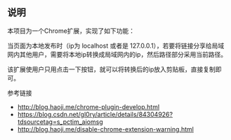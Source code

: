 
 ## 说明

 本项目为一个Chrome扩展，实现了如下功能：
 
 当页面为本地发布时（ip为 localhost 或者是 127.0.0.1），若要将链接分享给局域网内其他用户，需要将本地ip转换成局域网内的ip，然后路径部分采用当前路径。
 
 该扩展使用户只用点击一下按钮，就可以将转换后的ip放入剪贴板，直接复制即可。

参考链接

- http://blog.haoji.me/chrome-plugin-develop.html
- https://blog.csdn.net/gl0ry/article/details/84304926?tdsourcetag=s_pctim_aiomsg
- http://blog.haoji.me/disable-chrome-extension-warning.html
